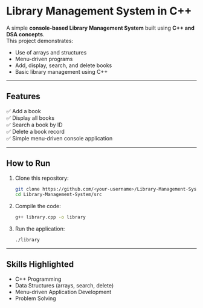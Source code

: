 # Library Management System in C++

A simple **console-based Library Management System** built using **C++ and DSA concepts**.  
This project demonstrates:
- Use of arrays and structures
- Menu-driven programs
- Add, display, search, and delete books
- Basic library management using C++

---

## Features
✅ Add a book  
✅ Display all books  
✅ Search a book by ID  
✅ Delete a book record  
✅ Simple menu-driven console application  

---

## How to Run
1. Clone this repository:
   ```bash
   git clone https://github.com/<your-username>/Library-Management-System.git
   cd Library-Management-System/src
   ```
2. Compile the code:
   ```bash
   g++ library.cpp -o library
   ```
3. Run the application:
   ```bash
   ./library
   ```

---

## Skills Highlighted
- C++ Programming
- Data Structures (arrays, search, delete)
- Menu-driven Application Development
- Problem Solving
